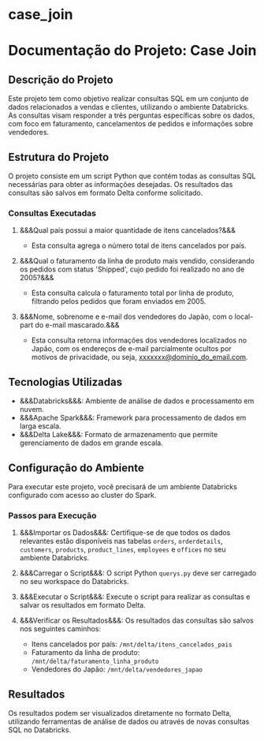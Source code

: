 # case_join
# Documentação do Projeto: Case Join

## Descrição do Projeto

Este projeto tem como objetivo realizar consultas SQL em um conjunto de dados relacionados a vendas e clientes, utilizando o ambiente Databricks. As consultas visam responder a três perguntas específicas sobre os dados, com foco em faturamento, cancelamentos de pedidos e informações sobre vendedores.

## Estrutura do Projeto

O projeto consiste em um script Python que contém todas as consultas SQL necessárias para obter as informações desejadas. Os resultados das consultas são salvos em formato Delta conforme solicitado.

### Consultas Executadas

1. &&&Qual país possui a maior quantidade de itens cancelados?&&&
   - Esta consulta agrega o número total de itens cancelados por país.

2. &&&Qual o faturamento da linha de produto mais vendido, considerando os pedidos com status 'Shipped', cujo pedido foi realizado no ano de 2005?&&&
   - Esta consulta calcula o faturamento total por linha de produto, filtrando pelos pedidos que foram enviados em 2005.

3. &&&Nome, sobrenome e e-mail dos vendedores do Japão, com o local-part do e-mail mascarado.&&&
   - Esta consulta retorna informações dos vendedores localizados no Japão, com os endereços de e-mail parcialmente ocultos por motivos de privacidade, ou seja, xxxxxxx@dominio_do_email.com.

## Tecnologias Utilizadas

- &&&Databricks&&&: Ambiente de análise de dados e processamento em nuvem.
- &&&Apache Spark&&&: Framework para processamento de dados em larga escala.
- &&&Delta Lake&&&: Formato de armazenamento que permite gerenciamento de dados em grande escala.

## Configuração do Ambiente

Para executar este projeto, você precisará de um ambiente Databricks configurado com acesso ao cluster do Spark.

### Passos para Execução

1. &&&Importar os Dados&&&: Certifique-se de que todos os dados relevantes estão disponíveis nas tabelas `orders`, `orderdetails`, `customers`, `products`, `product_lines`, `employees` e `offices` no seu ambiente Databricks.

2. &&&Carregar o Script&&&: O script Python `querys.py` deve ser carregado no seu workspace do Databricks.

3. &&&Executar o Script&&&: Execute o script para realizar as consultas e salvar os resultados em formato Delta.

4. &&&Verificar os Resultados&&&: Os resultados das consultas são salvos nos seguintes caminhos:
   - Itens cancelados por país: `/mnt/delta/itens_cancelados_pais`
   - Faturamento da linha de produto: `/mnt/delta/faturamento_linha_produto`
   - Vendedores do Japão: `/mnt/delta/vendedores_japao`

## Resultados

Os resultados podem ser visualizados diretamente no formato Delta, utilizando ferramentas de análise de dados ou através de novas consultas SQL no Databricks.



